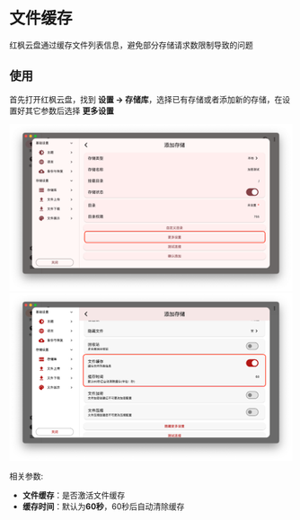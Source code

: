 # 文件缓存

红枫云盘通过缓存文件列表信息，避免部分存储请求数限制导致的问题

## 使用
首先打开红枫云盘，找到 **设置 -> 存储库**，选择已有存储或者添加新的存储，在设置好其它参数后选择 **更多设置**

![](/images/features/more-setting.png)
![](/images/features/cache-01.png)

相关参数:
- **文件缓存**：是否激活文件缓存
- **缓存时间**：默认为**60秒**，60秒后自动清除缓存
